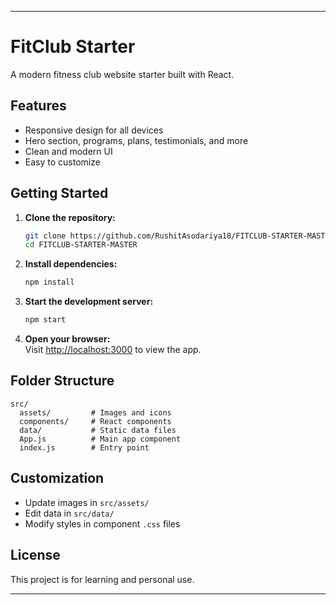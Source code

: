 
---

# FitClub Starter

A modern fitness club website starter built with React.

## Features

- Responsive design for all devices
- Hero section, programs, plans, testimonials, and more
- Clean and modern UI
- Easy to customize

## Getting Started

1. **Clone the repository:**
   ```bash
   git clone https://github.com/RushitAsodariya18/FITCLUB-STARTER-MASTER.git
   cd FITCLUB-STARTER-MASTER
   ```

2. **Install dependencies:**
   ```bash
   npm install
   ```

3. **Start the development server:**
   ```bash
   npm start
   ```

4. **Open your browser:**  
   Visit [http://localhost:3000](http://localhost:3000) to view the app.

## Folder Structure

```
src/
  assets/         # Images and icons
  components/     # React components
  data/           # Static data files
  App.js          # Main app component
  index.js        # Entry point
```

## Customization

- Update images in `src/assets/`
- Edit data in `src/data/`
- Modify styles in component `.css` files

## License

This project is for learning and personal use.

---


